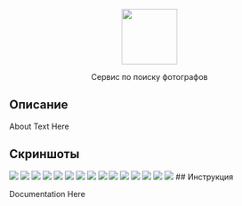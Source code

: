 <p align="center">
      <img src="/img/logo.png" width="100">
</p>

<p align="center">Сервис по поиску фотографов</p>

## Описание

About Text Here

## Скриншоты
<img src="/github_files/github_screenshots/Screenshot_8.png">
<img src="/github_files/github_screenshots/Screenshot_9.png">
<img src="/github_files/github_screenshots/Screenshot_1.png">
<img src="/github_files/github_screenshots/Screenshot_2.png">
<img src="/github_files/github_screenshots/Screenshot_3.png">
<img src="/github_files/github_screenshots/Screenshot_4.png">
<img src="/github_files/github_screenshots/Screenshot_5.png">
<img src="/github_files/github_screenshots/Screenshot_6.png">
<img src="/github_files/github_screenshots/Screenshot_15.png">
<img src="/github_files/github_screenshots/Screenshot_10.png">
<img src="/github_files/github_screenshots/Screenshot_11.png">
<img src="/github_files/github_screenshots/Screenshot_12.png">
<img src="/github_files/github_screenshots/Screenshot_13.png">
<img src="/github_files/github_screenshots/Screenshot_14.png">
<img src="/github_files/github_screenshots/Screenshot_16.png">
## Инструкция

Documentation Here

